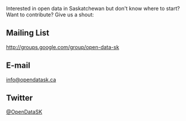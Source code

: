 Interested in open data in Saskatchewan but don't know where to start? Want to contribute? Give us a shout: 
## Mailing List

<http://groups.google.com/group/open-data-sk> 
## E-mail

<info@opendatask.ca> 
## Twitter

[@OpenDataSK][1]

 [1]: http://twitter.com/opendatask

